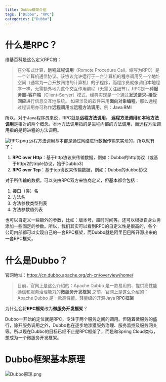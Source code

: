 ```yaml
---
title: Dubbo框架介绍
tags: ["Dubbo", "RPC"]
categories: ["Dubbo"]
---
```


# 什么是RPC？
维基百科是这么定义RPC的：
> 在分布式计算，**远程过程调用**（Romote Procedure Call，缩写为RPC）是一个计算机通信协议。该协议允许运行于一台计算机的程序调用另一个地址空间（通常为一台开放网络的计算机）的子程序，而程序员就像调用本地程序一样，无需额外地为这个交互作用编程（无需关注细节）。RPC是一种**服务器-客户端**（Client-Server）模式，经典实现是一个通过**发送请求-接受回应**进行信息交互地系统。
> 如果涉及的软件采用**面向对象编程**，那么远程过程调用亦可称作**远程调用**或**远程方法调用**，例：**Java RMI**

<!-- more -->

所以，对于Java程序员来说，RPC就是**远程方法调用**。
**远程方法调用**和**本地方法调用**是相对的两个概念。本地方法调用指的是进程内部的方法调用，而远程方法调用指的是跨进程的方法调用。

![RPC.png](RPC.png)
远程方法调用基本都是通过网络进行数据传输来实现的，所以就有了：
1. **RPC over Http**：基于http协议来传输数据，例如：Dubbo的http协议（或基于http/2的triple协议，始于Dubbo3）
2. **RPC over Tcp**：基于tcp协议来传输数据，例如：Dubbo的dubbo协议

对于所传输的数据，可以交由RPC双方来协商定义，但基本都会包括：
1. 接口（类）名
2. 方法名
3. 方法参数类型列表
4. 方法参数值列表

也可以自定义一些额外的参数，比如：版本号，超时时间等。还可以根据自身业务添加一些固定的参数。所以，我们其实可以看到RPC的自定义性是很高的，各个公司内部都可以实现自己的一套RPC框架，而Dubbo就是阿里巴巴所开源出来的一套RPC框架。

# 什么是Dubbo？
官网地址：https://cn.dubbo.apache.org/zh-cn/overview/home/
>目前，官网上是这么介绍的：Apache Dubbo 是一款易用的、提供高性能通信和服务治理能力的**微服务开发框架**
之前，官网上是这么介绍的：Apache Dubbo 是一款高性能、轻量级的开源Java **RPC框架**

为什么会将**RPC框架**改为**微服务开发框架**？

Dubbo一开始的定位就是RPC，专注于两个服务之间的调用。但随着微服务的盛行，除开服务调用之外，Dubbo也在逐步地涉猎服务治理、服务监控及服务网关等。所以现在Dubbo的目标已经不止是RPC框架了，而是和Spring Cloud类似，想成为一个微服务开发框架。

# Dubbo框架基本原理
![Dubbo原理.png](Dubbo原理.png)















